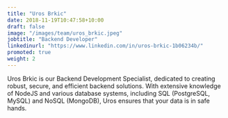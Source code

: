 ```yaml
---
title: "Uros Brkic"
date: 2018-11-19T10:47:58+10:00
draft: false
image: "/images/team/uros_brkic.jpeg"
jobtitle: "Backend Developer"
linkedinurl: "https://www.linkedin.com/in/uros-brkic-1b06234b/"
promoted: true
weight: 2
---
```


Uros Brkic is our Backend Development Specialist, dedicated to creating robust, secure, and efficient backend solutions. With extensive knowledge of NodeJS and various database systems, including SQL (PostgreSQL, MySQL) and NoSQL (MongoDB), Uros ensures that your data is in safe hands.
